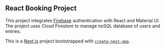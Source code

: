 ## React Booking Project

This project integrates [Firebase](https://firebase.google.com/) authentication with React and Material UI. The project uses Cloud Firestore to manage noSQL database of users and entries.

This is a [Next.js](https://nextjs.org/) project bootstrapped with [`create-next-app`](https://github.com/vercel/next.js/tree/canary/packages/create-next-app).
